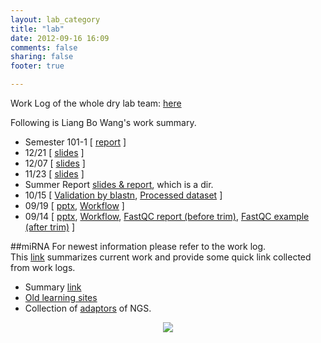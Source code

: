 ```yaml
---
layout: lab_category
title: "lab"
date: 2012-09-16 16:09
comments: false
sharing: false
footer: true

---
```

Work Log of the whole dry lab team: [here](https://docs.google.com/spreadsheet/ccc?key=0Aq56AmAMeOpPdHFLbjlQUTltZWlETVB2TnA4a1VrOWc&hl=en#gid=59)  

Following is Liang Bo Wang's work summary.

* Semester 101-1 [ [report](https://www.dropbox.com/s/w89jojb1liy6qfg/report-100-1.pdf) ] 
* 12/21 [ [slides](/blog/2012/12/21/work-log-12-slash-21/) ]
* 12/07 [ [slides](/blog/2012/12/05/work-log-12-slash-5/) ]
* 11/23 [ [slides](/blog/2012/11/20/work-log-11-slash-20/) ]
* Summer Report [slides & report][summer-report], which is a dir.
* 10/15 [ [Validation by blastn][1015-1], [Processed dataset][1015-2] ]
* 09/19 [ [pptx][0919-1], [Workflow][0919-2] ]
* 09/14 [ [pptx][0914-1], [Workflow][0914-2], [FastQC report (before trim)][0914-3], [FastQC example (after trim)][0914-4] ]

[0914-1]: /lab/data/0914/0914.pptx 
[0914-2]: /lab/data/0914/workflow-0914.pdf
[0914-3]: /lab/data/0914/FastQC-before-trimming/fastqc_report.html
[0914-4]: http://www.liacs.nl/~yanju/data/fastqc/FASTQC/RU_012_TTCAGC_L008_R1.fastx.trim.90_fastqc/fastqc_report.html

[0919-1]: /lab/data/0919/0919.pptx 
[0919-2]: /lab/data/0919/workflow-0919.pdf
[1015-1]: http://liang.ntuphoto.tw/lab-data/1015-result/unassign/blastn_result2.html
[1015-2]: http://liang.ntuphoto.tw/lab-data/1015-result/
[summer-report]: http://liang.ntuphoto.tw/lab-data/Report/


##miRNA
For newest information please refer to the work log.  
This [link][summary] summarizes current work and provide some quick link collected from work logs.  

* Summary [link][summary]
* [Old learning sites](/lab/miRNA/old)  
* Collection of [adaptors] of NGS.

[adaptors]: /lab/data/Illumina_Adapters.txt
[summary]: /lab/mirna/

<center><img src="/images/macarthur.png"></center>
